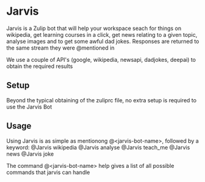 # Jarvis
Jarvis is a Zulip bot that will help your workspace seach
for things on wikipedia, get learning courses in a click, 
get news relating to a given topic, analyse images and to
get some awful dad jokes. 
Responses are returned to the same stream they were @mentioned
in

We use a couple of API's (google, wikipedia, newsapi, dadjokes,
deepai) to obtain the required results

## Setup

Beyond the typical obtaining of the zuliprc file, no extra
setup is required to use the Jarvis Bot

## Usage

Using Jarvis is as simple as mentionong @\<jarvis-bot-name\>,
followed by a keyword:
@Jarvis wikipedia <Query>
@Jarvis analyse <image-url> 
@Jarvis teach_me <Topic Name> 
@Jarvis news <Topic>
@Jarvis joke

The command @\<jarvis-bot-name\> help gives a list of all possible 
commands that jarvis can handle 
